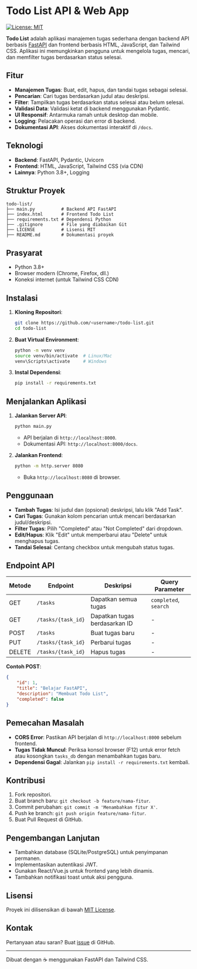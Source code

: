 # Todo List API & Web App

[![License: MIT](https://img.shields.io/badge/License-MIT-yellow.svg)](https://opensource.org/licenses/MIT)

**Todo List** adalah aplikasi manajemen tugas sederhana dengan backend API berbasis [FastAPI](https://fastapi.tiangolo.com/) dan frontend berbasis HTML, JavaScript, dan Tailwind CSS. Aplikasi ini memungkinkan pengguna untuk mengelola tugas, mencari, dan memfilter tugas berdasarkan status selesai.

## Fitur
- **Manajemen Tugas**: Buat, edit, hapus, dan tandai tugas sebagai selesai.
- **Pencarian**: Cari tugas berdasarkan judul atau deskripsi.
- **Filter**: Tampilkan tugas berdasarkan status selesai atau belum selesai.
- **Validasi Data**: Validasi ketat di backend menggunakan Pydantic.
- **UI Responsif**: Antarmuka ramah untuk desktop dan mobile.
- **Logging**: Pelacakan operasi dan error di backend.
- **Dokumentasi API**: Akses dokumentasi interaktif di `/docs`.

## Teknologi
- **Backend**: FastAPI, Pydantic, Uvicorn
- **Frontend**: HTML, JavaScript, Tailwind CSS (via CDN)
- **Lainnya**: Python 3.8+, Logging

## Struktur Proyek
```
todo-list/
├── main.py          # Backend API FastAPI
├── index.html       # Frontend Todo List
├── requirements.txt # Dependensi Python
├── .gitignore       # File yang diabaikan Git
├── LICENSE          # Lisensi MIT
├── README.md        # Dokumentasi proyek
```

## Prasyarat
- Python 3.8+
- Browser modern (Chrome, Firefox, dll.)
- Koneksi internet (untuk Tailwind CSS CDN)

## Instalasi
1. **Kloning Repositori**:
   ```bash
   git clone https://github.com/<username>/todo-list.git
   cd todo-list
   ```

2. **Buat Virtual Environment**:
   ```bash
   python -m venv venv
   source venv/bin/activate  # Linux/Mac
   venv\Scripts\activate     # Windows
   ```

3. **Instal Dependensi**:
   ```bash
   pip install -r requirements.txt
   ```

## Menjalankan Aplikasi
1. **Jalankan Server API**:
   ```bash
   python main.py
   ```
   - API berjalan di `http://localhost:8000`.
   - Dokumentasi API: `http://localhost:8000/docs`.

2. **Jalankan Frontend**:
   ```bash
   python -m http.server 8080
   ```
   - Buka `http://localhost:8080` di browser.

## Penggunaan
- **Tambah Tugas**: Isi judul dan (opsional) deskripsi, lalu klik "Add Task".
- **Cari Tugas**: Gunakan kolom pencarian untuk mencari berdasarkan judul/deskripsi.
- **Filter Tugas**: Pilih "Completed" atau "Not Completed" dari dropdown.
- **Edit/Hapus**: Klik "Edit" untuk memperbarui atau "Delete" untuk menghapus tugas.
- **Tandai Selesai**: Centang checkbox untuk mengubah status tugas.

## Endpoint API
| Metode | Endpoint               | Deskripsi                       | Query Parameter       |
|--------|------------------------|---------------------------------|-----------------------|
| GET    | `/tasks`              | Dapatkan semua tugas            | `completed`, `search` |
| GET    | `/tasks/{task_id}`    | Dapatkan tugas berdasarkan ID   | -                     |
| POST   | `/tasks`              | Buat tugas baru                 | -                     |
| PUT    | `/tasks/{task_id}`    | Perbarui tugas                  | -                     |
| DELETE | `/tasks/{task_id}`    | Hapus tugas                     | -                     |

**Contoh POST**:
```json
{
    "id": 1,
    "title": "Belajar FastAPI",
    "description": "Membuat Todo List",
    "completed": false
}
```

## Pemecahan Masalah
- **CORS Error**: Pastikan API berjalan di `http://localhost:8000` sebelum frontend.
- **Tugas Tidak Muncul**: Periksa konsol browser (F12) untuk error fetch atau kosongkan `tasks_db` dengan menambahkan tugas baru.
- **Dependensi Gagal**: Jalankan `pip install -r requirements.txt` kembali.

## Kontribusi
1. Fork repositori.
2. Buat branch baru: `git checkout -b feature/nama-fitur`.
3. Commit perubahan: `git commit -m 'Menambahkan fitur X'`.
4. Push ke branch: `git push origin feature/nama-fitur`.
5. Buat Pull Request di GitHub.

## Pengembangan Lanjutan
- Tambahkan database (SQLite/PostgreSQL) untuk penyimpanan permanen.
- Implementasikan autentikasi JWT.
- Gunakan React/Vue.js untuk frontend yang lebih dinamis.
- Tambahkan notifikasi toast untuk aksi pengguna.

## Lisensi
Proyek ini dilisensikan di bawah [MIT License](LICENSE).

## Kontak
Pertanyaan atau saran? Buat [issue](https://github.com/<username>/todo-list/issues) di GitHub.

---
Dibuat dengan ☕ menggunakan FastAPI dan Tailwind CSS.